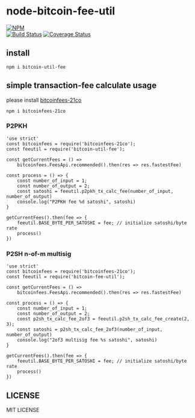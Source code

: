 # node-bitcoin-fee-util

[![NPM](https://nodei.co/npm/bitcoin-util-fee.png?downloads=true&downloadRank=true&stars=true)](https://nodei.co/npm/bitcoin-util-fee)  
[![Build Status](https://secure.travis-ci.org/you21979/node-bitcoin-util-fee.png?branch=master)](https://travis-ci.org/you21979/node-bitcoin-util-fee)
[![Coverage Status](https://coveralls.io/repos/github/you21979/node-bitcoin-util-fee/badge.svg?branch=master)](https://coveralls.io/github/you21979/node-bitcoin-util-fee?branch=master)

## install

```
npm i bitcoin-util-fee
```

## simple transaction-fee calculate usage

please install [bitcoinfees-21co](https://www.npmjs.com/package/bitcoinfees-21co)

```
npm i bitcoinfees-21co
```


### P2PKH

```
'use strict'
const bitcoinfees = require('bitcoinfees-21co');
const feeutil = require('bitcoin-util-fee');

const getCurrentFees = () =>
    bitcoinfees.FeesApi.recommended().then(res => res.fastestFee)

const process = () => {
    const number_of_input = 1;
    const number_of_output = 2;
    const satoshi = feeutil.p2pkh_tx_calc_fee(number_of_input, number_of_output)
    console.log("P2PKH fee %d satoshi", satoshi)
}

getCurrentFees().then(fee => {
    feeutil.BASE_BYTE_PER_SATOSHI = fee; // initialize satoshi/byte rate
    process()
})
```

### P2SH n-of-m multisig


```
'use strict'
const bitcoinfees = require('bitcoinfees-21co');
const feeutil = require('bitcoin-fee-util');

const getCurrentFees = () =>
    bitcoinfees.FeesApi.recommended().then(res => res.fastestFee)

const process = () => {
    const number_of_input = 1;
    const number_of_output = 2;
    const p2sh_tx_calc_fee_2of3 = feeutil.p2sh_tx_calc_fee_create(2, 3);
    const satoshi = p2sh_tx_calc_fee_2of3(number_of_input, number_of_output)
    console.log("2of3 multisig fee %s satoshi", satoshi)
}

getCurrentFees().then(fee => {
    feeutil.BASE_BYTE_PER_SATOSHI = fee; // initialize satoshi/byte rate
    process()
})
```

## LICENSE

MIT LICENSE


